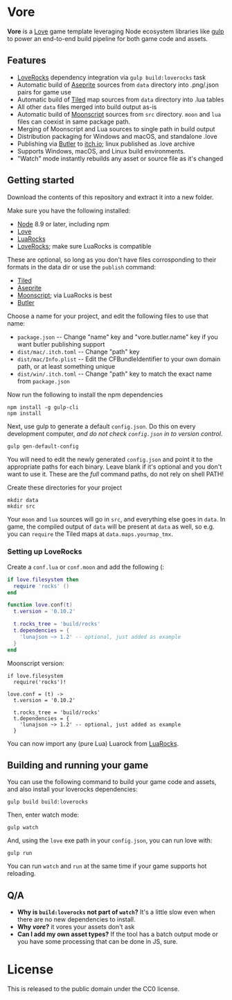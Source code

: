 # Vore

**Vore** is a [Love] game template leveraging Node ecosystem libraries like [gulp] to power an end-to-end build pipeline for both game code and assets.

[Love]: https://love2d.org/
[gulp]: https://gulpjs.com/

## Features

- [LoveRocks] dependency integration via `gulp build:loverocks` task
- Automatic build of [Aseprite] sources from `data` directory into .png/.json pairs for game use
- Automatic build of [Tiled] map sources from `data` directory into .lua tables
- All other `data` files merged into build output as-is
- Automatic build of [Moonscript] sources from `src` directory. `moon` and `lua` files can coexist in same package path.
- Merging of Moonscript and Lua sources to single path in build output
- Distribution packaging for Windows and macOS, and standalone .love
- Publishing via [Butler] to [itch.io]; linux published as .love archive
- Supports Windows, macOS, and Linux build environments.
- "Watch" mode instantly rebuilds any asset or source file as it's changed

[LoveRocks]: https://github.com/Alloyed/loverocks
[Aseprite]: https://www.aseprite.org/
[Tiled]: http://www.mapeditor.org/
[Moonscript]: http://moonscript.org/
[Butler]: https://itch.io/docs/butler/
[itch.io]: https://itch.io/

## Getting started

Download the contents of this repository and extract it into a new folder.

Make sure you have the following installed:

- [Node] 8.9 or later, including npm
- [Love]
- [LuaRocks]
- [LoveRocks]; make sure LuaRocks is compatible

These are optional, so long as you don't have files corrosponding to their formats in the data dir or use the `publish` command:

- [Tiled]
- [Aseprite]
- [Moonscript]; via LuaRocks is best
- [Butler]

Choose a name for your project, and edit the following files to use that name:

- `package.json` -- Change "name" key and "vore.butler.name" key if you want butler publishing support
- `dist/mac/.itch.toml` -- Change "path" key 
- `dist/mac/Info.plist` -- Edit the CFBundleIdentifier to your own domain path, or at least something unique
- `dist/win/.itch.toml` -- Change "path" key to match the exact name from `package.json`

Now run the following to install the npm dependencies

```
npm install -g gulp-cli
npm install
```

Next, use gulp to generate a default `config.json`. Do this on every development computer, _and do not check `config.json` in to version control_.

```
gulp gen-default-config
```

You will need to edit the newly generated `config.json` and point it to the appropriate paths for each binary. Leave blank if it's optional and you don't want to use it. These are the _full_ command paths, do not rely on shell PATH!

Create these directories for your project

```
mkdir data
mkdir src
```

Your `moon` and `lua` sources will go in `src`, and everything else goes in `data`. In game, the compiled output of `data` will be present at `data` as well, so e.g. you can `require` the Tiled maps at `data.maps.yourmap_tmx`.

### Setting up LoveRocks

Create a `conf.lua` or `conf.moon` and add the following (:

```lua
if love.filesystem then
  require 'rocks' ()
end

function love.conf(t)
  t.version = '0.10.2'

  t.rocks_tree = 'build/rocks'
  t.dependencies = {
    'lunajson ~> 1.2' -- optional, just added as example
  }
end
```

Moonscript version: 

```moonscript
if love.filesystem
  require('rocks')!

love.conf = (t) ->
  t.version = '0.10.2'

  t.rocks_tree = 'build/rocks'
  t.dependencies = {
    'lunajson ~> 1.2' -- optional, just added as example
  }
```

You can now import any (pure Lua) Luarock from [LuaRocks].

[Node]: https://nodejs.org/en/
[LuaRocks]: https://luarocks.org/

## Building and running your game

You can use the following command to build your game code and assets, and also install your loverocks dependencies:

```
gulp build build:loverocks
```

Then, enter watch mode:

```
gulp watch
```

And, using the `love` exe path in your `config.json`, you can run love with:

```
gulp run
```

You can run `watch` and `run` at the same time if your game supports hot reloading.


## Q/A

- **Why is `build:loverocks` not part of `watch`?** It's a little slow even when there are no new dependencies to install.
- **Why _vore_?** it vores your assets don't ask
- **Can I add my own asset types?** If the tool has a batch output mode or you have some processing that can be done in JS, sure.

# License

This is released to the public domain under the CC0 license.
